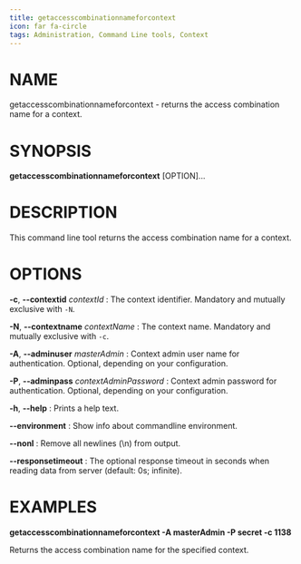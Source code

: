 ```yaml
---
title: getaccesscombinationnameforcontext
icon: far fa-circle
tags: Administration, Command Line tools, Context
---
```


# NAME

getaccesscombinationnameforcontext - returns the access combination name for a context.

# SYNOPSIS

**getaccesscombinationnameforcontext** [OPTION]...

# DESCRIPTION

This command line tool returns the access combination name for a context.

# OPTIONS

**-c**, **--contextid** *contextId*
: The context identifier. Mandatory and mutually exclusive with `-N`.

**-N**, **--contextname** *contextName*
: The context name. Mandatory and mutually exclusive with `-c`.

**-A**, **--adminuser** *masterAdmin*
: Context admin user name for authentication. Optional, depending on your configuration.

**-P**, **--adminpass** *contextAdminPassword*
: Context admin password for authentication. Optional, depending on your configuration.

**-h**, **--help**
: Prints a help text.

**--environment**
: Show info about commandline environment.

**--nonl**
: Remove all newlines (\\n) from output.

**--responsetimeout**
: The optional response timeout in seconds when reading data from server (default: 0s; infinite).

# EXAMPLES

**getaccesscombinationnameforcontext -A masterAdmin -P secret -c 1138**

Returns the access combination name for the specified context.

